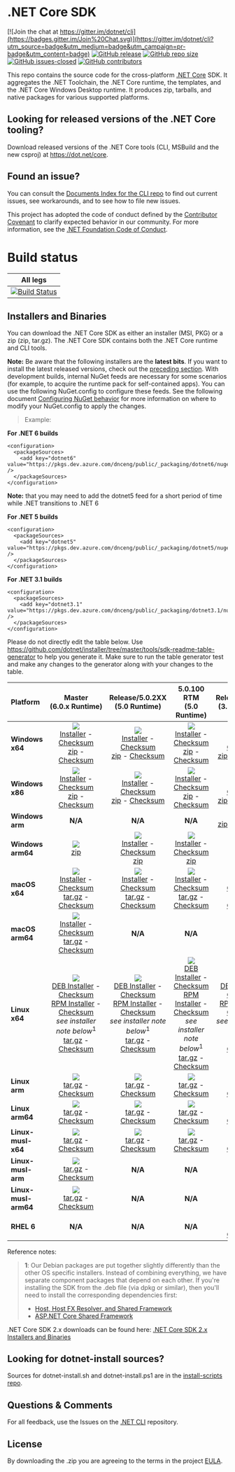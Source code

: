 # .NET Core SDK

[![Join the chat at https://gitter.im/dotnet/cli](https://badges.gitter.im/Join%20Chat.svg)](https://gitter.im/dotnet/cli?utm_source=badge&utm_medium=badge&utm_campaign=pr-badge&utm_content=badge)
[![GitHub release](https://img.shields.io/github/release/dotnet/installer.svg)](https://GitHub.com/dotnet/installer/releases/)
[![GitHub repo size](https://img.shields.io/github/repo-size/dotnet/installer)](https://github.com/dotnet/installer)
[![GitHub issues-closed](https://img.shields.io/github/issues-closed/dotnet/installer.svg)](https://GitHub.com/dotnet/installer/issues?q=is%3Aissue+is%3Aclosed)
[![GitHub contributors](https://img.shields.io/github/contributors/dotnet/installer.svg)](https://GitHub.com/dotnet/installer/graphs/contributors/)


This repo contains the source code for the cross-platform [.NET Core](http://github.com/dotnet/core) SDK. It aggregates the .NET Toolchain, the .NET Core runtime, the templates, and the .NET Core Windows Desktop runtime. It produces zip, tarballs, and native packages for various supported platforms.

Looking for released versions of the .NET Core tooling?
----------------------------------------

Download released versions of the .NET Core tools (CLI, MSBuild and the new csproj) at https://dot.net/core.

Found an issue?
---------------
You can consult the [Documents Index for the CLI repo](https://github.com/dotnet/cli/blob/master/Documentation/README.md) to find out current issues, see workarounds, and to see how to file new issues.

This project has adopted the code of conduct defined by the [Contributor Covenant](http://contributor-covenant.org/) to clarify expected behavior in our community. For more information, see the [.NET Foundation Code of Conduct](http://www.dotnetfoundation.org/code-of-conduct).

# Build status

|All legs|
|:------:|
|[![Build Status](https://dev.azure.com/dnceng/internal/_apis/build/status/286)](https://dev.azure.com/dnceng/internal/_build?definitionId=286)|

Installers and Binaries
-----------------------

You can download the .NET Core SDK as either an installer (MSI, PKG) or a zip (zip, tar.gz). The .NET Core SDK contains both the .NET Core runtime and CLI tools.

**Note:** Be aware that the following installers are the **latest bits**. If you
want to install the latest released versions, check out the [preceding section](#looking-for-released-versions-of-the-net-core-tooling).
With development builds, internal NuGet feeds are necessary for some scenarios (for example, to acquire the runtime pack for self-contained apps). You can use the following NuGet.config to configure these feeds. See the following document [Configuring NuGet behavior](https://docs.microsoft.com/en-us/nuget/consume-packages/configuring-nuget-behavior) for more information on where to modify your NuGet.config to apply the changes.
> Example:

**For .NET 6 builds**

```
<configuration>
  <packageSources>
    <add key="dotnet6" value="https://pkgs.dev.azure.com/dnceng/public/_packaging/dotnet6/nuget/v3/index.json" />
  </packageSources>
</configuration>
```
**Note:** that you may need to add the dotnet5 feed for a short period of time while .NET transitions to .NET 6

**For .NET 5 builds**

```
<configuration>
  <packageSources>
    <add key="dotnet5" value="https://pkgs.dev.azure.com/dnceng/public/_packaging/dotnet5/nuget/v3/index.json" />
  </packageSources>
</configuration>
```

**For .NET 3.1 builds**

```
<configuration>
  <packageSources>
    <add key="dotnet3.1" value="https://pkgs.dev.azure.com/dnceng/public/_packaging/dotnet3.1/nuget/v3/index.json" />
  </packageSources>
</configuration>
```

Please do not directly edit the table below. Use https://github.com/dotnet/installer/tree/master/tools/sdk-readme-table-generator to help you generate it. Make sure to run the table generator test and make any changes to the generator along with your changes to the table.

| Platform | Master<br>(6.0.x&nbsp;Runtime) | Release/5.0.2XX<br>(5.0 Runtime) | 5.0.100 RTM<br>(5.0 Runtime) | Release/3.1.4XX<br>(3.1.x Runtime) | Release/3.1.1XX<br>(3.1.x Runtime) |
| :--------- | :----------: | :----------: | :----------: | :----------: | :----------: |
| **Windows x64** | [![][win-x64-badge-master]][win-x64-version-master]<br>[Installer][win-x64-installer-master] - [Checksum][win-x64-installer-checksum-master]<br>[zip][win-x64-zip-master] - [Checksum][win-x64-zip-checksum-master] | [![][win-x64-badge-5.0.2XX]][win-x64-version-5.0.2XX]<br>[Installer][win-x64-installer-5.0.2XX] - [Checksum][win-x64-installer-checksum-5.0.2XX]<br>[zip][win-x64-zip-5.0.2XX] - [Checksum][win-x64-zip-checksum-5.0.2XX] | [![][win-x64-badge-5.0.1XX-rtm]][win-x64-version-5.0.1XX-rtm]<br>[Installer][win-x64-installer-5.0.1XX-rtm] - [Checksum][win-x64-installer-checksum-5.0.1XX-rtm]<br>[zip][win-x64-zip-5.0.1XX-rtm] - [Checksum][win-x64-zip-checksum-5.0.1XX-rtm] | [![][win-x64-badge-3.1.4XX]][win-x64-version-3.1.4XX]<br>[Installer][win-x64-installer-3.1.4XX] - [Checksum][win-x64-installer-checksum-3.1.4XX]<br>[zip][win-x64-zip-3.1.4XX] - [Checksum][win-x64-zip-checksum-3.1.4XX] | [![][win-x64-badge-3.1.1XX]][win-x64-version-3.1.1XX]<br>[Installer][win-x64-installer-3.1.1XX] - [Checksum][win-x64-installer-checksum-3.1.1XX]<br>[zip][win-x64-zip-3.1.1XX] - [Checksum][win-x64-zip-checksum-3.1.1XX] |
| **Windows x86** | [![][win-x86-badge-master]][win-x86-version-master]<br>[Installer][win-x86-installer-master] - [Checksum][win-x86-installer-checksum-master]<br>[zip][win-x86-zip-master] - [Checksum][win-x86-zip-checksum-master] | [![][win-x86-badge-5.0.2XX]][win-x86-version-5.0.2XX]<br>[Installer][win-x86-installer-5.0.2XX] - [Checksum][win-x86-installer-checksum-5.0.2XX]<br>[zip][win-x86-zip-5.0.2XX] - [Checksum][win-x86-zip-checksum-5.0.2XX] | [![][win-x86-badge-5.0.1XX-rtm]][win-x86-version-5.0.1XX-rtm]<br>[Installer][win-x86-installer-5.0.1XX-rtm] - [Checksum][win-x86-installer-checksum-5.0.1XX-rtm]<br>[zip][win-x86-zip-5.0.1XX-rtm] - [Checksum][win-x86-zip-checksum-5.0.1XX-rtm] | [![][win-x86-badge-3.1.4XX]][win-x86-version-3.1.4XX]<br>[Installer][win-x86-installer-3.1.4XX] - [Checksum][win-x86-installer-checksum-3.1.4XX]<br>[zip][win-x86-zip-3.1.4XX] - [Checksum][win-x86-zip-checksum-3.1.4XX] | [![][win-x86-badge-3.1.1XX]][win-x86-version-3.1.1XX]<br>[Installer][win-x86-installer-3.1.1XX] - [Checksum][win-x86-installer-checksum-3.1.1XX]<br>[zip][win-x86-zip-3.1.1XX] - [Checksum][win-x86-zip-checksum-3.1.1XX] |
| **Windows arm** | **N/A** | **N/A** | **N/A** | [![][win-arm-badge-3.1.4XX]][win-arm-version-3.1.4XX]<br>[zip][win-arm-zip-3.1.4XX] - [Checksum][win-arm-zip-checksum-3.1.4XX] | [![][win-arm-badge-3.1.1XX]][win-arm-version-3.1.1XX]<br>[zip][win-arm-zip-3.1.1XX] - [Checksum][win-arm-zip-checksum-3.1.1XX] |
| **Windows arm64** | [![][win-arm64-badge-master]][win-arm64-version-master]<br>[zip][win-arm64-zip-master] | [![][win-arm64-badge-5.0.2XX]][win-arm64-version-5.0.2XX]<br>[Installer][win-arm64-installer-5.0.2XX] - [Checksum][win-arm64-installer-checksum-5.0.2XX]<br>[zip][win-arm64-zip-5.0.2XX] | [![][win-arm64-badge-5.0.1XX-rtm]][win-arm64-version-5.0.1XX-rtm]<br>[Installer][win-arm64-installer-5.0.1XX-rtm] - [Checksum][win-arm64-installer-checksum-5.0.1XX-rtm]<br>[zip][win-arm64-zip-5.0.1XX-rtm] | **N/A** | **N/A** |
| **macOS x64** | [![][osx-x64-badge-master]][osx-x64-version-master]<br>[Installer][osx-x64-installer-master] - [Checksum][osx-x64-installer-checksum-master]<br>[tar.gz][osx-x64-targz-master] - [Checksum][osx-x64-targz-checksum-master] | [![][osx-x64-badge-5.0.2XX]][osx-x64-version-5.0.2XX]<br>[Installer][osx-x64-installer-5.0.2XX] - [Checksum][osx-x64-installer-checksum-5.0.2XX]<br>[tar.gz][osx-x64-targz-5.0.2XX] - [Checksum][osx-x64-targz-checksum-5.0.2XX] | [![][osx-x64-badge-5.0.1XX-rtm]][osx-x64-version-5.0.1XX-rtm]<br>[Installer][osx-x64-installer-5.0.1XX-rtm] - [Checksum][osx-x64-installer-checksum-5.0.1XX-rtm]<br>[tar.gz][osx-x64-targz-5.0.1XX-rtm] - [Checksum][osx-x64-targz-checksum-5.0.1XX-rtm] | [![][osx-x64-badge-3.1.4XX]][osx-x64-version-3.1.4XX]<br>[Installer][osx-x64-installer-3.1.4XX] - [Checksum][osx-x64-installer-checksum-3.1.4XX]<br>[tar.gz][osx-x64-targz-3.1.4XX] - [Checksum][osx-x64-targz-checksum-3.1.4XX] | [![][osx-x64-badge-3.1.1XX]][osx-x64-version-3.1.1XX]<br>[Installer][osx-x64-installer-3.1.1XX] - [Checksum][osx-x64-installer-checksum-3.1.1XX]<br>[tar.gz][osx-x64-targz-3.1.1XX] - [Checksum][osx-x64-targz-checksum-3.1.1XX] |
| **macOS arm64** | [![][osx-arm64-badge-master]][osx-arm64-version-master]<br>[Installer][osx-arm64-installer-master] - [Checksum][osx-arm64-installer-checksum-master]<br>[tar.gz][osx-arm64-targz-master] - [Checksum][osx-arm64-targz-checksum-master] | **N/A** | **N/A** | **N/A** | **N/A** |
| **Linux x64** | [![][linux-badge-master]][linux-version-master]<br>[DEB Installer][linux-DEB-installer-master] - [Checksum][linux-DEB-installer-checksum-master]<br>[RPM Installer][linux-RPM-installer-master] - [Checksum][linux-RPM-installer-checksum-master]<br>_see installer note below_<sup>1</sup><br>[tar.gz][linux-targz-master] - [Checksum][linux-targz-checksum-master] | [![][linux-badge-5.0.2XX]][linux-version-5.0.2XX]<br>[DEB Installer][linux-DEB-installer-5.0.2XX] - [Checksum][linux-DEB-installer-checksum-5.0.2XX]<br>[RPM Installer][linux-RPM-installer-5.0.2XX] - [Checksum][linux-RPM-installer-checksum-5.0.2XX]<br>_see installer note below_<sup>1</sup><br>[tar.gz][linux-targz-5.0.2XX] - [Checksum][linux-targz-checksum-5.0.2XX] | [![][linux-badge-5.0.1XX-rtm]][linux-version-5.0.1XX-rtm]<br>[DEB Installer][linux-DEB-installer-5.0.1XX-rtm] - [Checksum][linux-DEB-installer-checksum-5.0.1XX-rtm]<br>[RPM Installer][linux-RPM-installer-5.0.1XX-rtm] - [Checksum][linux-RPM-installer-checksum-5.0.1XX-rtm]<br>_see installer note below_<sup>1</sup><br>[tar.gz][linux-targz-5.0.1XX-rtm] - [Checksum][linux-targz-checksum-5.0.1XX-rtm] | [![][linux-badge-3.1.4XX]][linux-version-3.1.4XX]<br>[DEB Installer][linux-DEB-installer-3.1.4XX] - [Checksum][linux-DEB-installer-checksum-3.1.4XX]<br>[RPM Installer][linux-RPM-installer-3.1.4XX] - [Checksum][linux-RPM-installer-checksum-3.1.4XX]<br>_see installer note below_<sup>1</sup><br>[tar.gz][linux-targz-3.1.4XX] - [Checksum][linux-targz-checksum-3.1.4XX] | [![][linux-badge-3.1.1XX]][linux-version-3.1.1XX]<br>[DEB Installer][linux-DEB-installer-3.1.1XX] - [Checksum][linux-DEB-installer-checksum-3.1.1XX]<br>[RPM Installer][linux-RPM-installer-3.1.1XX] - [Checksum][linux-RPM-installer-checksum-3.1.1XX]<br>_see installer note below_<sup>1</sup><br>[tar.gz][linux-targz-3.1.1XX] - [Checksum][linux-targz-checksum-3.1.1XX] |
| **Linux arm** | [![][linux-arm-badge-master]][linux-arm-version-master]<br>[tar.gz][linux-arm-targz-master] - [Checksum][linux-arm-targz-checksum-master] | [![][linux-arm-badge-5.0.2XX]][linux-arm-version-5.0.2XX]<br>[tar.gz][linux-arm-targz-5.0.2XX] - [Checksum][linux-arm-targz-checksum-5.0.2XX] | [![][linux-arm-badge-5.0.1XX-rtm]][linux-arm-version-5.0.1XX-rtm]<br>[tar.gz][linux-arm-targz-5.0.1XX-rtm] - [Checksum][linux-arm-targz-checksum-5.0.1XX-rtm] | [![][linux-arm-badge-3.1.4XX]][linux-arm-version-3.1.4XX]<br>[tar.gz][linux-arm-targz-3.1.4XX] - [Checksum][linux-arm-targz-checksum-3.1.4XX] | [![][linux-arm-badge-3.1.1XX]][linux-arm-version-3.1.1XX]<br>[tar.gz][linux-arm-targz-3.1.1XX] - [Checksum][linux-arm-targz-checksum-3.1.1XX] |
| **Linux arm64** | [![][linux-arm64-badge-master]][linux-arm64-version-master]<br>[tar.gz][linux-arm64-targz-master] - [Checksum][linux-arm64-targz-checksum-master] | [![][linux-arm64-badge-5.0.2XX]][linux-arm64-version-5.0.2XX]<br>[tar.gz][linux-arm64-targz-5.0.2XX] - [Checksum][linux-arm64-targz-checksum-5.0.2XX] | [![][linux-arm64-badge-5.0.1XX-rtm]][linux-arm64-version-5.0.1XX-rtm]<br>[tar.gz][linux-arm64-targz-5.0.1XX-rtm] - [Checksum][linux-arm64-targz-checksum-5.0.1XX-rtm] | [![][linux-arm64-badge-3.1.4XX]][linux-arm64-version-3.1.4XX]<br>[tar.gz][linux-arm64-targz-3.1.4XX] - [Checksum][linux-arm64-targz-checksum-3.1.4XX] | [![][linux-arm64-badge-3.1.1XX]][linux-arm64-version-3.1.1XX]<br>[tar.gz][linux-arm64-targz-3.1.1XX] - [Checksum][linux-arm64-targz-checksum-3.1.1XX] |
| **Linux-musl-x64** | [![][linux-musl-x64-badge-master]][linux-musl-x64-version-master]<br>[tar.gz][linux-musl-x64-targz-master] - [Checksum][linux-musl-x64-targz-checksum-master] | [![][linux-musl-x64-badge-5.0.2XX]][linux-musl-x64-version-5.0.2XX]<br>[tar.gz][linux-musl-x64-targz-5.0.2XX] - [Checksum][linux-musl-x64-targz-checksum-5.0.2XX] | [![][linux-musl-x64-badge-5.0.1XX-rtm]][linux-musl-x64-version-5.0.1XX-rtm]<br>[tar.gz][linux-musl-x64-targz-5.0.1XX-rtm] - [Checksum][linux-musl-x64-targz-checksum-5.0.1XX-rtm] | [![][linux-musl-x64-badge-3.1.4XX]][linux-musl-x64-version-3.1.4XX]<br>[tar.gz][linux-musl-x64-targz-3.1.4XX] - [Checksum][linux-musl-x64-targz-checksum-3.1.4XX] | [![][linux-musl-x64-badge-3.1.1XX]][linux-musl-x64-version-3.1.1XX]<br>[tar.gz][linux-musl-x64-targz-3.1.1XX] - [Checksum][linux-musl-x64-targz-checksum-3.1.1XX] |
| **Linux-musl-arm** | [![][linux-musl-arm-badge-master]][linux-musl-arm-version-master]<br>[tar.gz][linux-musl-arm-targz-master] - [Checksum][linux-musl-arm-targz-checksum-master] | **N/A** | **N/A** | **N/A** | **N/A** |
| **Linux-musl-arm64** | [![][linux-musl-arm64-badge-master]][linux-musl-arm64-version-master]<br>[tar.gz][linux-musl-arm64-targz-master] - [Checksum][linux-musl-arm64-targz-checksum-master] | **N/A** | **N/A** | **N/A** | **N/A** |
| **RHEL 6** | **N/A** | **N/A** | **N/A** | [![][rhel-6-badge-3.1.4XX]][rhel-6-version-3.1.4XX]<br>[tar.gz][rhel-6-targz-3.1.4XX] - [Checksum][rhel-6-targz-checksum-3.1.4XX] | [![][rhel-6-badge-3.1.1XX]][rhel-6-version-3.1.1XX]<br>[tar.gz][rhel-6-targz-3.1.1XX] - [Checksum][rhel-6-targz-checksum-3.1.1XX] |

Reference notes:
> **1**: Our Debian packages are put together slightly differently than the other OS specific installers. Instead of combining everything, we have separate component packages that depend on each other. If you're installing the SDK from the .deb file (via dpkg or similar), then you'll need to install the corresponding dependencies first:
> * [Host, Host FX Resolver, and Shared Framework](https://github.com/dotnet/runtime#daily-builds)
> * [ASP.NET Core Shared Framework](https://github.com/aspnet/AspNetCore/blob/master/docs/DailyBuilds.md)

.NET Core SDK 2.x downloads can be found here: [.NET Core SDK 2.x Installers and Binaries](Downloads2.x.md)

[win-x64-badge-master]: https://aka.ms/dotnet/net6/dev/Sdk/win_x64_Release_version_badge.svg
[win-x64-version-master]: https://aka.ms/dotnet/net6/dev/Sdk/productCommit-win-x64.txt
[win-x64-installer-master]: https://aka.ms/dotnet/net6/dev/Sdk/dotnet-sdk-win-x64.exe
[win-x64-installer-checksum-master]: https://aka.ms/dotnet/net6/dev/Sdk/dotnet-sdk-win-x64.exe.sha
[win-x64-zip-master]: https://aka.ms/dotnet/net6/dev/Sdk/dotnet-sdk-win-x64.zip
[win-x64-zip-checksum-master]: https://aka.ms/dotnet/net6/dev/Sdk/dotnet-sdk-win-x64.zip.sha

[win-x64-badge-5.0.2XX]: https://aka.ms/dotnet/net5/5.0.2xx/daily/Sdk/win_x64_Release_version_badge.svg
[win-x64-version-5.0.2XX]: https://aka.ms/dotnet/net5/5.0.2xx/daily/Sdk/productCommit-win-x64.txt
[win-x64-installer-5.0.2XX]: https://aka.ms/dotnet/net5/5.0.2xx/daily/Sdk/dotnet-sdk-win-x64.exe
[win-x64-installer-checksum-5.0.2XX]: https://aka.ms/dotnet/net5/5.0.2xx/daily/Sdk/dotnet-sdk-win-x64.exe.sha
[win-x64-zip-5.0.2XX]: https://aka.ms/dotnet/net5/5.0.2xx/daily/Sdk/dotnet-sdk-win-x64.zip
[win-x64-zip-checksum-5.0.2XX]: https://aka.ms/dotnet/net5/5.0.2xx/daily/Sdk/dotnet-sdk-win-x64.zip.sha

[win-x64-badge-5.0.1XX-rtm]: https://aka.ms/dotnet/net5/5.0.1xx/daily/Sdk/win_x64_Release_version_badge.svg
[win-x64-version-5.0.1XX-rtm]: https://aka.ms/dotnet/net5/5.0.1xx/daily/Sdk/productCommit-win-x64.txt
[win-x64-installer-5.0.1XX-rtm]: https://aka.ms/dotnet/net5/5.0.1xx/daily/Sdk/dotnet-sdk-win-x64.exe
[win-x64-installer-checksum-5.0.1XX-rtm]: https://aka.ms/dotnet/net5/5.0.1xx/daily/Sdk/dotnet-sdk-win-x64.exe.sha
[win-x64-zip-5.0.1XX-rtm]: https://aka.ms/dotnet/net5/5.0.1xx/daily/Sdk/dotnet-sdk-win-x64.zip
[win-x64-zip-checksum-5.0.1XX-rtm]: https://aka.ms/dotnet/net5/5.0.1xx/daily/Sdk/dotnet-sdk-win-x64.zip.sha

[win-x64-badge-3.1.4XX]: https://dotnetcli.blob.core.windows.net/dotnet/Sdk/release/3.1.4xx/win_x64_Release_version_badge.svg
[win-x64-version-3.1.4XX]: https://dotnetcli.blob.core.windows.net/dotnet/Sdk/release/3.1.4xx/latest.version
[win-x64-installer-3.1.4XX]: https://dotnetcli.blob.core.windows.net/dotnet/Sdk/release/3.1.4xx/dotnet-sdk-latest-win-x64.exe
[win-x64-installer-checksum-3.1.4XX]: https://dotnetclichecksums.blob.core.windows.net/dotnet/Sdk/release/3.1.4xx/dotnet-sdk-latest-win-x64.exe.sha
[win-x64-zip-3.1.4XX]: https://dotnetcli.blob.core.windows.net/dotnet/Sdk/release/3.1.4xx/dotnet-sdk-latest-win-x64.zip
[win-x64-zip-checksum-3.1.4XX]: https://dotnetclichecksums.blob.core.windows.net/dotnet/Sdk/release/3.1.4xx/dotnet-sdk-latest-win-x64.zip.sha

[win-x64-badge-3.1.1XX]: https://dotnetcli.blob.core.windows.net/dotnet/Sdk/release/3.1.1xx/win_x64_Release_version_badge.svg
[win-x64-version-3.1.1XX]: https://dotnetcli.blob.core.windows.net/dotnet/Sdk/release/3.1.1xx/latest.version
[win-x64-installer-3.1.1XX]: https://dotnetcli.blob.core.windows.net/dotnet/Sdk/release/3.1.1xx/dotnet-sdk-latest-win-x64.exe
[win-x64-installer-checksum-3.1.1XX]: https://dotnetclichecksums.blob.core.windows.net/dotnet/Sdk/release/3.1.1xx/dotnet-sdk-latest-win-x64.exe.sha
[win-x64-zip-3.1.1XX]: https://dotnetcli.blob.core.windows.net/dotnet/Sdk/release/3.1.1xx/dotnet-sdk-latest-win-x64.zip
[win-x64-zip-checksum-3.1.1XX]: https://dotnetclichecksums.blob.core.windows.net/dotnet/Sdk/release/3.1.1xx/dotnet-sdk-latest-win-x64.zip.sha

[win-x86-badge-master]: https://aka.ms/dotnet/net6/dev/Sdk/win_x86_Release_version_badge.svg
[win-x86-version-master]: https://aka.ms/dotnet/net6/dev/Sdk/productCommit-win-x86.txt
[win-x86-installer-master]: https://aka.ms/dotnet/net6/dev/Sdk/dotnet-sdk-win-x86.exe
[win-x86-installer-checksum-master]: https://aka.ms/dotnet/net6/dev/Sdk/dotnet-sdk-win-x86.exe.sha
[win-x86-zip-master]: https://aka.ms/dotnet/net6/dev/Sdk/dotnet-sdk-win-x86.zip
[win-x86-zip-checksum-master]: https://aka.ms/dotnet/net6/dev/Sdk/dotnet-sdk-win-x86.zip.sha

[win-x86-badge-5.0.2XX]: https://aka.ms/dotnet/net5/5.0.2xx/daily/Sdk/win_x86_Release_version_badge.svg
[win-x86-version-5.0.2XX]: https://aka.ms/dotnet/net5/5.0.2xx/daily/Sdk/productCommit-win-x86.txt
[win-x86-installer-5.0.2XX]: https://aka.ms/dotnet/net5/5.0.2xx/daily/Sdk/dotnet-sdk-win-x86.exe
[win-x86-installer-checksum-5.0.2XX]: https://aka.ms/dotnet/net5/5.0.2xx/daily/Sdk/dotnet-sdk-win-x86.exe.sha
[win-x86-zip-5.0.2XX]: https://aka.ms/dotnet/net5/5.0.2xx/daily/Sdk/dotnet-sdk-win-x86.zip
[win-x86-zip-checksum-5.0.2XX]: https://aka.ms/dotnet/net5/5.0.2xx/daily/Sdk/dotnet-sdk-win-x86.zip.sha

[win-x86-badge-5.0.1XX-rtm]: https://aka.ms/dotnet/net5/5.0.1xx/daily/Sdk/win_x86_Release_version_badge.svg
[win-x86-version-5.0.1XX-rtm]: https://aka.ms/dotnet/net5/5.0.1xx/daily/Sdk/productCommit-win-x86.txt
[win-x86-installer-5.0.1XX-rtm]: https://aka.ms/dotnet/net5/5.0.1xx/daily/Sdk/dotnet-sdk-win-x86.exe
[win-x86-installer-checksum-5.0.1XX-rtm]: https://aka.ms/dotnet/net5/5.0.1xx/daily/Sdk/dotnet-sdk-win-x86.exe.sha
[win-x86-zip-5.0.1XX-rtm]: https://aka.ms/dotnet/net5/5.0.1xx/daily/Sdk/dotnet-sdk-win-x86.zip
[win-x86-zip-checksum-5.0.1XX-rtm]: https://aka.ms/dotnet/net5/5.0.1xx/daily/Sdk/dotnet-sdk-win-x86.zip.sha

[win-x86-badge-3.1.4XX]: https://dotnetcli.blob.core.windows.net/dotnet/Sdk/release/3.1.4xx/win_x86_Release_version_badge.svg
[win-x86-version-3.1.4XX]: https://dotnetcli.blob.core.windows.net/dotnet/Sdk/release/3.1.4xx/latest.version
[win-x86-installer-3.1.4XX]: https://dotnetcli.blob.core.windows.net/dotnet/Sdk/release/3.1.4xx/dotnet-sdk-latest-win-x86.exe
[win-x86-installer-checksum-3.1.4XX]: https://dotnetclichecksums.blob.core.windows.net/dotnet/Sdk/release/3.1.4xx/dotnet-sdk-latest-win-x86.exe.sha
[win-x86-zip-3.1.4XX]: https://dotnetcli.blob.core.windows.net/dotnet/Sdk/release/3.1.4xx/dotnet-sdk-latest-win-x86.zip
[win-x86-zip-checksum-3.1.4XX]: https://dotnetclichecksums.blob.core.windows.net/dotnet/Sdk/release/3.1.4xx/dotnet-sdk-latest-win-x86.zip.sha

[win-x86-badge-3.1.1XX]: https://dotnetcli.blob.core.windows.net/dotnet/Sdk/release/3.1.1xx/win_x86_Release_version_badge.svg
[win-x86-version-3.1.1XX]: https://dotnetcli.blob.core.windows.net/dotnet/Sdk/release/3.1.1xx/latest.version
[win-x86-installer-3.1.1XX]: https://dotnetcli.blob.core.windows.net/dotnet/Sdk/release/3.1.1xx/dotnet-sdk-latest-win-x86.exe
[win-x86-installer-checksum-3.1.1XX]: https://dotnetclichecksums.blob.core.windows.net/dotnet/Sdk/release/3.1.1xx/dotnet-sdk-latest-win-x86.exe.sha
[win-x86-zip-3.1.1XX]: https://dotnetcli.blob.core.windows.net/dotnet/Sdk/release/3.1.1xx/dotnet-sdk-latest-win-x86.zip
[win-x86-zip-checksum-3.1.1XX]: https://dotnetclichecksums.blob.core.windows.net/dotnet/Sdk/release/3.1.1xx/dotnet-sdk-latest-win-x86.zip.sha

[osx-x64-badge-master]: https://aka.ms/dotnet/net6/dev/Sdk/osx_x64_Release_version_badge.svg
[osx-x64-version-master]: https://aka.ms/dotnet/net6/dev/Sdk/productCommit-osx-x64.txt
[osx-x64-installer-master]: https://aka.ms/dotnet/net6/dev/Sdk/dotnet-sdk-osx-x64.pkg
[osx-x64-installer-checksum-master]: https://aka.ms/dotnet/net6/dev/Sdk/dotnet-sdk-osx-x64.pkg.sha
[osx-x64-targz-master]: https://aka.ms/dotnet/net6/dev/Sdk/dotnet-sdk-osx-x64.tar.gz
[osx-x64-targz-checksum-master]: https://aka.ms/dotnet/net6/dev/Sdk/dotnet-sdk-osx-x64.pkg.tar.gz.sha

[osx-x64-badge-5.0.2XX]: https://aka.ms/dotnet/net5/5.0.2xx/daily/Sdk/osx_x64_Release_version_badge.svg
[osx-x64-version-5.0.2XX]: https://aka.ms/dotnet/net5/5.0.2xx/daily/Sdk/productCommit-osx-x64.txt
[osx-x64-installer-5.0.2XX]: https://aka.ms/dotnet/net5/5.0.2xx/daily/Sdk/dotnet-sdk-osx-x64.pkg
[osx-x64-installer-checksum-5.0.2XX]: https://aka.ms/dotnet/net5/5.0.2xx/daily/Sdk/dotnet-sdk-osx-x64.pkg.sha
[osx-x64-targz-5.0.2XX]: https://aka.ms/dotnet/net5/5.0.2xx/daily/Sdk/dotnet-sdk-osx-x64.tar.gz
[osx-x64-targz-checksum-5.0.2XX]: https://aka.ms/dotnet/net5/5.0.2xx/daily/Sdk/dotnet-sdk-osx-x64.pkg.tar.gz.sha

[osx-x64-badge-5.0.1XX-rtm]: https://aka.ms/dotnet/net5/5.0.1xx/daily/Sdk/osx_x64_Release_version_badge.svg
[osx-x64-version-5.0.1XX-rtm]: https://aka.ms/dotnet/net5/5.0.1xx/daily/Sdk/productCommit-osx-x64.txt
[osx-x64-installer-5.0.1XX-rtm]: https://aka.ms/dotnet/net5/5.0.1xx/daily/Sdk/dotnet-sdk-osx-x64.pkg
[osx-x64-installer-checksum-5.0.1XX-rtm]: https://aka.ms/dotnet/net5/5.0.1xx/daily/Sdk/dotnet-sdk-osx-x64.pkg.sha
[osx-x64-targz-5.0.1XX-rtm]: https://aka.ms/dotnet/net5/5.0.1xx/daily/Sdk/dotnet-sdk-osx-x64.tar.gz
[osx-x64-targz-checksum-5.0.1XX-rtm]: https://aka.ms/dotnet/net5/5.0.1xx/daily/Sdk/dotnet-sdk-osx-x64.pkg.tar.gz.sha

[osx-x64-badge-3.1.4XX]: https://dotnetcli.blob.core.windows.net/dotnet/Sdk/release/3.1.4xx/osx_x64_Release_version_badge.svg
[osx-x64-version-3.1.4XX]: https://dotnetcli.blob.core.windows.net/dotnet/Sdk/release/3.1.4xx/latest.version
[osx-x64-installer-3.1.4XX]: https://dotnetcli.blob.core.windows.net/dotnet/Sdk/release/3.1.4xx/dotnet-sdk-latest-osx-x64.pkg
[osx-x64-installer-checksum-3.1.4XX]: https://dotnetclichecksums.blob.core.windows.net/dotnet/Sdk/release/3.1.4xx/dotnet-sdk-latest-osx-x64.pkg.sha
[osx-x64-targz-3.1.4XX]: https://dotnetcli.blob.core.windows.net/dotnet/Sdk/release/3.1.4xx/dotnet-sdk-latest-osx-x64.tar.gz
[osx-x64-targz-checksum-3.1.4XX]: https://dotnetclichecksums.blob.core.windows.net/dotnet/Sdk/release/3.1.4xx/dotnet-sdk-latest-osx-x64.tar.gz.sha

[osx-x64-badge-3.1.1XX]: https://dotnetcli.blob.core.windows.net/dotnet/Sdk/release/3.1.1xx/osx_x64_Release_version_badge.svg
[osx-x64-version-3.1.1XX]: https://dotnetcli.blob.core.windows.net/dotnet/Sdk/release/3.1.1xx/latest.version
[osx-x64-installer-3.1.1XX]: https://dotnetcli.blob.core.windows.net/dotnet/Sdk/release/3.1.1xx/dotnet-sdk-latest-osx-x64.pkg
[osx-x64-installer-checksum-3.1.1XX]: https://dotnetclichecksums.blob.core.windows.net/dotnet/Sdk/release/3.1.1xx/dotnet-sdk-latest-osx-x64.pkg.sha
[osx-x64-targz-3.1.1XX]: https://dotnetcli.blob.core.windows.net/dotnet/Sdk/release/3.1.1xx/dotnet-sdk-latest-osx-x64.tar.gz
[osx-x64-targz-checksum-3.1.1XX]: https://dotnetclichecksums.blob.core.windows.net/dotnet/Sdk/release/3.1.1xx/dotnet-sdk-latest-osx-x64.tar.gz.sha

[osx-arm64-badge-master]: https://aka.ms/dotnet/net6/dev/Sdk/osx_arm64_Release_version_badge.svg
[osx-arm64-version-master]: https://aka.ms/dotnet/net6/dev/Sdk/productCommit-osx-arm64.txt
[osx-arm64-installer-master]: https://aka.ms/dotnet/net6/dev/Sdk/dotnet-sdk-osx-arm64.pkg
[osx-arm64-installer-checksum-master]: https://aka.ms/dotnet/net6/dev/Sdk/dotnet-sdk-osx-arm64.pkg.sha
[osx-arm64-targz-master]: https://aka.ms/dotnet/net6/dev/Sdk/dotnet-sdk-osx-arm64.tar.gz
[osx-arm64-targz-checksum-master]: https://aka.ms/dotnet/net6/dev/Sdk/dotnet-sdk-osx-arm64.pkg.tar.gz.sha

[linux-badge-master]: https://aka.ms/dotnet/net6/dev/Sdk/linux_x64_Release_version_badge.svg
[linux-version-master]: https://aka.ms/dotnet/net6/dev/Sdk/productCommit-linux-x64.txt
[linux-DEB-installer-master]: https://aka.ms/dotnet/net6/dev/Sdk/dotnet-sdk-x64.deb
[linux-DEB-installer-checksum-master]: https://aka.ms/dotnet/net6/dev/Sdk/dotnet-sdk-x64.deb.sha
[linux-RPM-installer-master]: https://aka.ms/dotnet/net6/dev/Sdk/dotnet-sdk-x64.rpm
[linux-RPM-installer-checksum-master]: https://aka.ms/dotnet/net6/dev/Sdk/dotnet-sdk-x64.rpm.sha
[linux-targz-master]: https://aka.ms/dotnet/net6/dev/Sdk/dotnet-sdk-linux-x64.tar.gz
[linux-targz-checksum-master]: https://aka.ms/dotnet/net6/dev/Sdk/dotnet-sdk-linux-x64.tar.gz.sha

[linux-badge-5.0.2XX]: https://aka.ms/dotnet/net5/5.0.2xx/daily/Sdk/linux_x64_Release_version_badge.svg
[linux-version-5.0.2XX]: https://aka.ms/dotnet/net5/5.0.2xx/daily/Sdk/productCommit-linux-x64.txt
[linux-DEB-installer-5.0.2XX]: https://aka.ms/dotnet/net5/5.0.2xx/daily/Sdk/dotnet-sdk-x64.deb
[linux-DEB-installer-checksum-5.0.2XX]: https://aka.ms/dotnet/net5/5.0.2xx/daily/Sdk/dotnet-sdk-x64.deb.sha
[linux-RPM-installer-5.0.2XX]: https://aka.ms/dotnet/net5/5.0.2xx/daily/Sdk/dotnet-sdk-x64.rpm
[linux-RPM-installer-checksum-5.0.2XX]: https://aka.ms/dotnet/net5/5.0.2xx/daily/Sdk/dotnet-sdk-x64.rpm.sha
[linux-targz-5.0.2XX]: https://aka.ms/dotnet/net5/5.0.2xx/daily/Sdk/dotnet-sdk-linux-x64.tar.gz
[linux-targz-checksum-5.0.2XX]: https://aka.ms/dotnet/net5/5.0.2xx/daily/Sdk/dotnet-sdk-linux-x64.tar.gz.sha

[linux-badge-5.0.1XX-rtm]: https://aka.ms/dotnet/net5/5.0.1xx/daily/Sdk/linux_x64_Release_version_badge.svg
[linux-version-5.0.1XX-rtm]: https://aka.ms/dotnet/net5/5.0.1xx/daily/Sdk/productCommit-linux-x64.txt
[linux-DEB-installer-5.0.1XX-rtm]: https://aka.ms/dotnet/net5/5.0.1xx/daily/Sdk/dotnet-sdk-x64.deb
[linux-DEB-installer-checksum-5.0.1XX-rtm]: https://aka.ms/dotnet/net5/5.0.1xx/daily/Sdk/dotnet-sdk-x64.deb.sha
[linux-RPM-installer-5.0.1XX-rtm]: https://aka.ms/dotnet/net5/5.0.1xx/daily/Sdk/dotnet-sdk-x64.rpm
[linux-RPM-installer-checksum-5.0.1XX-rtm]: https://aka.ms/dotnet/net5/5.0.1xx/daily/Sdk/dotnet-sdk-x64.rpm.sha
[linux-targz-5.0.1XX-rtm]: https://aka.ms/dotnet/net5/5.0.1xx/daily/Sdk/dotnet-sdk-linux-x64.tar.gz
[linux-targz-checksum-5.0.1XX-rtm]: https://aka.ms/dotnet/net5/5.0.1xx/daily/Sdk/dotnet-sdk-linux-x64.tar.gz.sha

[linux-badge-3.1.4XX]: https://dotnetcli.blob.core.windows.net/dotnet/Sdk/release/3.1.4xx/linux_x64_Release_version_badge.svg
[linux-version-3.1.4XX]: https://dotnetcli.blob.core.windows.net/dotnet/Sdk/release/3.1.4xx/latest.version
[linux-DEB-installer-3.1.4XX]: https://dotnetcli.blob.core.windows.net/dotnet/Sdk/release/3.1.4xx/dotnet-sdk-latest-x64.deb
[linux-DEB-installer-checksum-3.1.4XX]: https://dotnetclichecksums.blob.core.windows.net/dotnet/Sdk/release/3.1.4xx/dotnet-sdk-latest-x64.deb.sha
[linux-RPM-installer-3.1.4XX]: https://dotnetcli.blob.core.windows.net/dotnet/Sdk/release/3.1.4xx/dotnet-sdk-latest-x64.rpm
[linux-RPM-installer-checksum-3.1.4XX]: https://dotnetclichecksums.blob.core.windows.net/dotnet/Sdk/release/3.1.4xx/dotnet-sdk-latest-x64.rpm.sha
[linux-targz-3.1.4XX]: https://dotnetcli.blob.core.windows.net/dotnet/Sdk/release/3.1.4xx/dotnet-sdk-latest-linux-x64.tar.gz
[linux-targz-checksum-3.1.4XX]: https://dotnetclichecksums.blob.core.windows.net/dotnet/Sdk/release/3.1.4xx/dotnet-sdk-latest-linux-x64.tar.gz.sha

[linux-badge-3.1.1XX]: https://dotnetcli.blob.core.windows.net/dotnet/Sdk/release/3.1.1xx/linux_x64_Release_version_badge.svg
[linux-version-3.1.1XX]: https://dotnetcli.blob.core.windows.net/dotnet/Sdk/release/3.1.1xx/latest.version
[linux-DEB-installer-3.1.1XX]: https://dotnetcli.blob.core.windows.net/dotnet/Sdk/release/3.1.1xx/dotnet-sdk-latest-x64.deb
[linux-DEB-installer-checksum-3.1.1XX]: https://dotnetclichecksums.blob.core.windows.net/dotnet/Sdk/release/3.1.1xx/dotnet-sdk-latest-x64.deb.sha
[linux-RPM-installer-3.1.1XX]: https://dotnetcli.blob.core.windows.net/dotnet/Sdk/release/3.1.1xx/dotnet-sdk-latest-x64.rpm
[linux-RPM-installer-checksum-3.1.1XX]: https://dotnetclichecksums.blob.core.windows.net/dotnet/Sdk/release/3.1.1xx/dotnet-sdk-latest-x64.rpm.sha
[linux-targz-3.1.1XX]: https://dotnetcli.blob.core.windows.net/dotnet/Sdk/release/3.1.1xx/dotnet-sdk-latest-linux-x64.tar.gz
[linux-targz-checksum-3.1.1XX]: https://dotnetclichecksums.blob.core.windows.net/dotnet/Sdk/release/3.1.1xx/dotnet-sdk-latest-linux-x64.tar.gz.sha

[linux-arm-badge-master]: https://aka.ms/dotnet/net6/dev/Sdk/linux_arm_Release_version_badge.svg
[linux-arm-version-master]: https://aka.ms/dotnet/net6/dev/Sdk/productCommit-linux-arm.txt
[linux-arm-targz-master]: https://aka.ms/dotnet/net6/dev/Sdk/dotnet-sdk-linux-arm.tar.gz
[linux-arm-targz-checksum-master]: https://aka.ms/dotnet/net6/dev/Sdk/dotnet-sdk-linux-arm.tar.gz.sha

[linux-arm-badge-5.0.2XX]: https://aka.ms/dotnet/net5/5.0.2xx/daily/Sdk/linux_arm_Release_version_badge.svg
[linux-arm-version-5.0.2XX]: https://aka.ms/dotnet/net5/5.0.2xx/daily/Sdk/productCommit-linux-arm.txt
[linux-arm-targz-5.0.2XX]: https://aka.ms/dotnet/net5/5.0.2xx/daily/Sdk/dotnet-sdk-linux-arm.tar.gz
[linux-arm-targz-checksum-5.0.2XX]: https://aka.ms/dotnet/net5/5.0.2xx/daily/Sdk/dotnet-sdk-linux-arm.tar.gz.sha

[linux-arm-badge-5.0.1XX-rtm]: https://aka.ms/dotnet/net5/5.0.1xx/daily/Sdk/linux_arm_Release_version_badge.svg
[linux-arm-version-5.0.1XX-rtm]: https://aka.ms/dotnet/net5/5.0.1xx/daily/Sdk/productCommit-linux-arm.txt
[linux-arm-targz-5.0.1XX-rtm]: https://aka.ms/dotnet/net5/5.0.1xx/daily/Sdk/dotnet-sdk-linux-arm.tar.gz
[linux-arm-targz-checksum-5.0.1XX-rtm]: https://aka.ms/dotnet/net5/5.0.1xx/daily/Sdk/dotnet-sdk-linux-arm.tar.gz.sha

[linux-arm-badge-3.1.4XX]: https://dotnetcli.blob.core.windows.net/dotnet/Sdk/release/3.1.4xx/linux_arm_Release_version_badge.svg
[linux-arm-version-3.1.4XX]: https://dotnetcli.blob.core.windows.net/dotnet/Sdk/release/3.1.4xx/latest.version
[linux-arm-targz-3.1.4XX]: https://dotnetcli.blob.core.windows.net/dotnet/Sdk/release/3.1.4xx/dotnet-sdk-latest-linux-arm.tar.gz
[linux-arm-targz-checksum-3.1.4XX]: https://dotnetclichecksums.blob.core.windows.net/dotnet/Sdk/release/3.1.4xx/dotnet-sdk-latest-linux-arm.tar.gz.sha

[linux-arm-badge-3.1.1XX]: https://dotnetcli.blob.core.windows.net/dotnet/Sdk/release/3.1.1xx/linux_arm_Release_version_badge.svg
[linux-arm-version-3.1.1XX]: https://dotnetcli.blob.core.windows.net/dotnet/Sdk/release/3.1.1xx/latest.version
[linux-arm-targz-3.1.1XX]: https://dotnetcli.blob.core.windows.net/dotnet/Sdk/release/3.1.1xx/dotnet-sdk-latest-linux-arm.tar.gz
[linux-arm-targz-checksum-3.1.1XX]: https://dotnetclichecksums.blob.core.windows.net/dotnet/Sdk/release/3.1.1xx/dotnet-sdk-latest-linux-arm.tar.gz.sha

[linux-arm64-badge-master]: https://aka.ms/dotnet/net6/dev/Sdk/linux_arm64_Release_version_badge.svg
[linux-arm64-version-master]: https://aka.ms/dotnet/net6/dev/Sdk/productCommit-linux-arm64.txt
[linux-arm64-targz-master]: https://aka.ms/dotnet/net6/dev/Sdk/dotnet-sdk-linux-arm64.tar.gz
[linux-arm64-targz-checksum-master]: https://aka.ms/dotnet/net6/dev/Sdk/dotnet-sdk-linux-arm64.tar.gz.sha

[linux-arm64-badge-5.0.2XX]: https://aka.ms/dotnet/net5/5.0.2xx/daily/Sdk/linux_arm64_Release_version_badge.svg
[linux-arm64-version-5.0.2XX]: https://aka.ms/dotnet/net5/5.0.2xx/daily/Sdk/productCommit-linux-arm64.txt
[linux-arm64-targz-5.0.2XX]: https://aka.ms/dotnet/net5/5.0.2xx/daily/Sdk/dotnet-sdk-linux-arm64.tar.gz
[linux-arm64-targz-checksum-5.0.2XX]: https://aka.ms/dotnet/net5/5.0.2xx/daily/Sdk/dotnet-sdk-linux-arm64.tar.gz.sha

[linux-arm64-badge-5.0.1XX-rtm]: https://aka.ms/dotnet/net5/5.0.1xx/daily/Sdk/linux_arm64_Release_version_badge.svg
[linux-arm64-version-5.0.1XX-rtm]: https://aka.ms/dotnet/net5/5.0.1xx/daily/Sdk/productCommit-linux-arm64.txt
[linux-arm64-targz-5.0.1XX-rtm]: https://aka.ms/dotnet/net5/5.0.1xx/daily/Sdk/dotnet-sdk-linux-arm64.tar.gz
[linux-arm64-targz-checksum-5.0.1XX-rtm]: https://aka.ms/dotnet/net5/5.0.1xx/daily/Sdk/dotnet-sdk-linux-arm64.tar.gz.sha

[linux-arm64-badge-3.1.4XX]: https://dotnetcli.blob.core.windows.net/dotnet/Sdk/release/3.1.4xx/linux_arm64_Release_version_badge.svg
[linux-arm64-version-3.1.4XX]: https://dotnetcli.blob.core.windows.net/dotnet/Sdk/release/3.1.4xx/latest.version
[linux-arm64-targz-3.1.4XX]: https://dotnetcli.blob.core.windows.net/dotnet/Sdk/release/3.1.4xx/dotnet-sdk-latest-linux-arm64.tar.gz
[linux-arm64-targz-checksum-3.1.4XX]: https://dotnetclichecksums.blob.core.windows.net/dotnet/Sdk/release/3.1.4xx/dotnet-sdk-latest-linux-arm64.tar.gz.sha

[linux-arm64-badge-3.1.1XX]: https://dotnetcli.blob.core.windows.net/dotnet/Sdk/release/3.1.1xx/linux_arm64_Release_version_badge.svg
[linux-arm64-version-3.1.1XX]: https://dotnetcli.blob.core.windows.net/dotnet/Sdk/release/3.1.1xx/latest.version
[linux-arm64-targz-3.1.1XX]: https://dotnetcli.blob.core.windows.net/dotnet/Sdk/release/3.1.1xx/dotnet-sdk-latest-linux-arm64.tar.gz
[linux-arm64-targz-checksum-3.1.1XX]: https://dotnetclichecksums.blob.core.windows.net/dotnet/Sdk/release/3.1.1xx/dotnet-sdk-latest-linux-arm64.tar.gz.sha

[rhel-6-badge-master]: https://aka.ms/dotnet/net6/dev/Sdk/rhel.6_x64_Release_version_badge.svg
[rhel-6-version-master]: https://aka.ms/dotnet/net6/dev/Sdk/productCommit-rhel.6-x64.txt
[rhel-6-targz-master]: https://aka.ms/dotnet/net6/dev/Sdk/dotnet-sdk-rhel.6-x64.tar.gz
[rhel-6-targz-checksum-master]: https://aka.ms/dotnet/net6/dev/Sdk/dotnet-sdk-rhel.6-x64.tar.gz.sha

[rhel-6-badge-5.0.2XX]: https://aka.ms/dotnet/net5/5.0.2xx/daily/Sdk/rhel.6_x64_Release_version_badge.svg
[rhel-6-version-5.0.2XX]: https://aka.ms/dotnet/net5/5.0.2xx/daily/Sdk/productCommit-rhel.6-x64.txt
[rhel-6-targz-5.0.2XX]: https://aka.ms/dotnet/net5/5.0.2xx/daily/Sdk/dotnet-sdk-rhel.6-x64.tar.gz
[rhel-6-targz-checksum-5.0.2XX]: https://aka.ms/dotnet/net5/5.0.2xx/daily/Sdk/dotnet-sdk-rhel.6-x64.tar.gz.sha

[rhel-6-badge-5.0.1XX-rtm]: https://aka.ms/dotnet/net5/5.0.1xx/daily/Sdk/rhel.6_x64_Release_version_badge.svg
[rhel-6-version-5.0.1XX-rtm]: https://aka.ms/dotnet/net5/5.0.1xx/daily/Sdk/productCommit-rhel.6-x64.txt
[rhel-6-targz-5.0.1XX-rtm]: https://aka.ms/dotnet/net5/5.0.1xx/daily/Sdk/dotnet-sdk-rhel.6-x64.tar.gz
[rhel-6-targz-checksum-5.0.1XX-rtm]: https://aka.ms/dotnet/net5/5.0.1xx/daily/Sdk/dotnet-sdk-rhel.6-x64.tar.gz.sha

[rhel-6-badge-3.1.4XX]: https://dotnetcli.blob.core.windows.net/dotnet/Sdk/release/3.1.4xx/rhel.6_x64_Release_version_badge.svg
[rhel-6-version-3.1.4XX]: https://dotnetcli.blob.core.windows.net/dotnet/Sdk/release/3.1.4xx/latest.version
[rhel-6-targz-3.1.4XX]: https://dotnetcli.blob.core.windows.net/dotnet/Sdk/release/3.1.4xx/dotnet-sdk-latest-rhel.6-x64.tar.gz
[rhel-6-targz-checksum-3.1.4XX]: https://dotnetclichecksums.blob.core.windows.net/dotnet/Sdk/release/3.1.4xx/dotnet-sdk-latest-rhel.6-x64.tar.gz.sha

[rhel-6-badge-3.1.1XX]: https://dotnetcli.blob.core.windows.net/dotnet/Sdk/release/3.1.1xx/rhel.6_x64_Release_version_badge.svg
[rhel-6-version-3.1.1XX]: https://dotnetcli.blob.core.windows.net/dotnet/Sdk/release/3.1.1xx/latest.version
[rhel-6-targz-3.1.1XX]: https://dotnetcli.blob.core.windows.net/dotnet/Sdk/release/3.1.1xx/dotnet-sdk-latest-rhel.6-x64.tar.gz
[rhel-6-targz-checksum-3.1.1XX]: https://dotnetclichecksums.blob.core.windows.net/dotnet/Sdk/release/3.1.1xx/dotnet-sdk-latest-rhel.6-x64.tar.gz.sha

[linux-musl-x64-badge-master]: https://aka.ms/dotnet/net6/dev/Sdk/linux_musl_x64_Release_version_badge.svg
[linux-musl-x64-version-master]: https://aka.ms/dotnet/net6/dev/Sdk/productCommit-linux-musl-x64.txt
[linux-musl-x64-targz-master]: https://aka.ms/dotnet/net6/dev/Sdk/dotnet-sdk-linux-musl-x64.tar.gz
[linux-musl-x64-targz-checksum-master]: https://aka.ms/dotnet/net6/dev/Sdk/dotnet-sdk-linux-musl-x64.tar.gz.sha

[linux-musl-x64-badge-5.0.2XX]: https://aka.ms/dotnet/net5/5.0.2xx/daily/Sdk/linux_musl_x64_Release_version_badge.svg
[linux-musl-x64-version-5.0.2XX]: https://aka.ms/dotnet/net5/5.0.2xx/daily/Sdk/productCommit-linux-musl-x64.txt
[linux-musl-x64-targz-5.0.2XX]: https://aka.ms/dotnet/net5/5.0.2xx/daily/Sdk/dotnet-sdk-linux-musl-x64.tar.gz
[linux-musl-x64-targz-checksum-5.0.2XX]: https://aka.ms/dotnet/net5/5.0.2xx/daily/Sdk/dotnet-sdk-linux-musl-x64.tar.gz.sha

[linux-musl-x64-badge-5.0.1XX-rtm]: https://aka.ms/dotnet/net5/5.0.1xx/daily/Sdk/linux_musl_x64_Release_version_badge.svg
[linux-musl-x64-version-5.0.1XX-rtm]: https://aka.ms/dotnet/net5/5.0.1xx/daily/Sdk/productCommit-linux-musl-x64.txt
[linux-musl-x64-targz-5.0.1XX-rtm]: https://aka.ms/dotnet/net5/5.0.1xx/daily/Sdk/dotnet-sdk-linux-musl-x64.tar.gz
[linux-musl-x64-targz-checksum-5.0.1XX-rtm]: https://aka.ms/dotnet/net5/5.0.1xx/daily/Sdk/dotnet-sdk-linux-musl-x64.tar.gz.sha

[linux-musl-x64-badge-3.1.4XX]: https://dotnetcli.blob.core.windows.net/dotnet/Sdk/release/3.1.4xx/linux_musl_x64_Release_version_badge.svg
[linux-musl-x64-version-3.1.4XX]: https://dotnetcli.blob.core.windows.net/dotnet/Sdk/release/3.1.4xx/latest.version
[linux-musl-x64-targz-3.1.4XX]: https://dotnetcli.blob.core.windows.net/dotnet/Sdk/release/3.1.4xx/dotnet-sdk-latest-linux-musl-x64.tar.gz
[linux-musl-x64-targz-checksum-3.1.4XX]: https://dotnetclichecksums.blob.core.windows.net/dotnet/Sdk/release/3.1.4xx/dotnet-sdk-latest-linux-musl-x64.tar.gz.sha

[linux-musl-x64-badge-3.1.1XX]: https://dotnetcli.blob.core.windows.net/dotnet/Sdk/release/3.1.1xx/linux_musl_x64_Release_version_badge.svg
[linux-musl-x64-version-3.1.1XX]: https://dotnetcli.blob.core.windows.net/dotnet/Sdk/release/3.1.1xx/latest.version
[linux-musl-x64-targz-3.1.1XX]: https://dotnetcli.blob.core.windows.net/dotnet/Sdk/release/3.1.1xx/dotnet-sdk-latest-linux-musl-x64.tar.gz
[linux-musl-x64-targz-checksum-3.1.1XX]: https://dotnetclichecksums.blob.core.windows.net/dotnet/Sdk/release/3.1.1xx/dotnet-sdk-latest-linux-musl-x64.tar.gz.sha

[linux-musl-arm-badge-master]: https://aka.ms/dotnet/net6/dev/Sdk/linux_musl_arm_Release_version_badge.svg
[linux-musl-arm-version-master]: https://aka.ms/dotnet/net6/dev/Sdk/productCommit-linux-musl-arm.txt
[linux-musl-arm-targz-master]: https://aka.ms/dotnet/net6/dev/Sdk/dotnet-sdk-linux-musl-arm.tar.gz
[linux-musl-arm-targz-checksum-master]: https://aka.ms/dotnet/net6/dev/Sdk/dotnet-sdk-linux-musl-arm.tar.gz.sha

[linux-musl-arm64-badge-master]: https://aka.ms/dotnet/net6/dev/Sdk/linux_musl_arm64_Release_version_badge.svg
[linux-musl-arm64-version-master]: https://aka.ms/dotnet/net6/dev/Sdk/productCommit-linux-musl-arm64.txt
[linux-musl-arm64-targz-master]: https://aka.ms/dotnet/net6/dev/Sdk/dotnet-sdk-linux-musl-arm64.tar.gz
[linux-musl-arm64-targz-checksum-master]: https://aka.ms/dotnet/net6/dev/Sdk/dotnet-sdk-linux-musl-arm64.tar.gz.sha

[win-arm-badge-master]: https://aka.ms/dotnet/net6/dev/Sdk/win_arm_Release_version_badge.svg
[win-arm-version-master]: https://aka.ms/dotnet/net6/dev/Sdk/productCommit-win-arm.txt
[win-arm-zip-master]: https://aka.ms/dotnet/net6/dev/Sdk/dotnet-sdk-win-arm.zip
[win-arm-zip-checksum-master]: https://aka.ms/dotnet/net6/dev/Sdk/dotnet-sdk-win-arm.zip.sha

[win-arm-badge-5.0.2XX]: https://aka.ms/dotnet/net5/5.0.2xx/daily/Sdk/win_arm_Release_version_badge.svg
[win-arm-version-5.0.2XX]: https://aka.ms/dotnet/net5/5.0.2xx/daily/Sdk/productCommit-win-arm.txt
[win-arm-zip-5.0.2XX]: https://aka.ms/dotnet/net5/5.0.2xx/daily/Sdk/dotnet-sdk-win-arm.zip
[win-arm-zip-checksum-5.0.2XX]: https://aka.ms/dotnet/net5/5.0.2xx/daily/Sdk/dotnet-sdk-win-arm.zip.sha

[win-arm-badge-5.0.1XX-rtm]: https://aka.ms/dotnet/net5/5.0.1xx/daily/Sdk/win_arm_Release_version_badge.svg
[win-arm-version-5.0.1XX-rtm]: https://aka.ms/dotnet/net5/5.0.1xx/daily/Sdk/productCommit-win-arm.txt
[win-arm-zip-5.0.1XX-rtm]: https://aka.ms/dotnet/net5/5.0.1xx/daily/Sdk/dotnet-sdk-win-arm.zip
[win-arm-zip-checksum-5.0.1XX-rtm]: https://aka.ms/dotnet/net5/5.0.1xx/daily/Sdk/dotnet-sdk-win-arm.zip.sha

[win-arm-badge-3.1.4XX]: https://dotnetcli.blob.core.windows.net/dotnet/Sdk/release/3.1.4xx/win_arm_Release_version_badge.svg
[win-arm-version-3.1.4XX]: https://dotnetcli.blob.core.windows.net/dotnet/Sdk/release/3.1.4xx/latest.version
[win-arm-zip-3.1.4XX]: https://dotnetcli.blob.core.windows.net/dotnet/Sdk/release/3.1.4xx/dotnet-sdk-latest-win-arm.zip
[win-arm-zip-checksum-3.1.4XX]: https://dotnetclichecksums.blob.core.windows.net/dotnet/Sdk/release/3.1.4xx/dotnet-sdk-latest-win-arm.zip.sha

[win-arm-badge-3.1.1XX]: https://dotnetcli.blob.core.windows.net/dotnet/Sdk/release/3.1.1xx/win_arm_Release_version_badge.svg
[win-arm-version-3.1.1XX]: https://dotnetcli.blob.core.windows.net/dotnet/Sdk/release/3.1.1xx/latest.version
[win-arm-zip-3.1.1XX]: https://dotnetcli.blob.core.windows.net/dotnet/Sdk/release/3.1.1xx/dotnet-sdk-latest-win-arm.zip
[win-arm-zip-checksum-3.1.1XX]: https://dotnetclichecksums.blob.core.windows.net/dotnet/Sdk/release/3.1.1xx/dotnet-sdk-latest-win-arm.zip.sha

[win-arm64-badge-master]: https://aka.ms/dotnet/net6/dev/Sdk/win_arm64_Release_version_badge.svg
[win-arm64-version-master]: https://aka.ms/dotnet/net6/dev/Sdk/productCommit-win-arm64.txt
[win-arm64-installer-master]: https://aka.ms/dotnet/net6/dev/Sdk/dotnet-sdk-win-arm64.exe
[win-arm64-installer-checksum-master]: https://aka.ms/dotnet/net6/dev/Sdk/dotnet-sdk-win-arm64.exe.sha
[win-arm64-zip-master]: https://aka.ms/dotnet/net6/dev/Sdk/dotnet-sdk-win-arm64.zip
[win-arm64-zip-checksum-master]: https://aka.ms/dotnet/net6/dev/Sdk/dotnet-sdk-win-arm64.zip.sha

[win-arm64-badge-5.0.2XX]: https://aka.ms/dotnet/net5/5.0.2xx/daily/Sdk/win_arm64_Release_version_badge.svg
[win-arm64-version-5.0.2XX]: https://aka.ms/dotnet/net5/5.0.2xx/daily/Sdk/productCommit-win-arm64.txt
[win-arm64-installer-5.0.2XX]: https://aka.ms/dotnet/net5/5.0.2xx/daily/Sdk/dotnet-sdk-win-arm64.exe
[win-arm64-installer-checksum-5.0.2XX]: https://aka.ms/dotnet/net5/5.0.2xx/daily/Sdk/dotnet-sdk-win-arm64.exe.sha
[win-arm64-zip-5.0.2XX]: https://aka.ms/dotnet/net5/5.0.2xx/daily/Sdk/dotnet-sdk-win-arm64.zip
[win-arm64-zip-checksum-5.0.2XX]: https://aka.ms/dotnet/net5/5.0.2xx/daily/Sdk/dotnet-sdk-win-arm64.zip.sha

[win-arm64-badge-5.0.1XX-rtm]: https://aka.ms/dotnet/net5/5.0.1xx/daily/Sdk/win_arm64_Release_version_badge.svg
[win-arm64-version-5.0.1XX-rtm]: https://aka.ms/dotnet/net5/5.0.1xx/daily/Sdk/productCommit-win-arm64.txt
[win-arm64-installer-5.0.1XX-rtm]: https://aka.ms/dotnet/net5/5.0.1xx/daily/Sdk/dotnet-sdk-win-arm64.exe
[win-arm64-installer-checksum-5.0.1XX-rtm]: https://aka.ms/dotnet/net5/5.0.1xx/daily/Sdk/dotnet-sdk-win-arm64.exe.sha
[win-arm64-zip-5.0.1XX-rtm]: https://aka.ms/dotnet/net5/5.0.1xx/daily/Sdk/dotnet-sdk-win-arm64.zip
[win-arm64-zip-checksum-5.0.1XX-rtm]: https://aka.ms/dotnet/net5/5.0.1xx/daily/Sdk/dotnet-sdk-win-arm64.zip.sha

[sdk-shas-2.2.1XX]: https://github.com/dotnet/versions/tree/master/build-info/dotnet/product/cli/release/2.2#built-repositories

Looking for dotnet-install sources?
-----------------------------------

Sources for dotnet-install.sh and dotnet-install.ps1 are in the [install-scripts repo](https://github.com/dotnet/install-scripts).

Questions & Comments
--------------------

For all feedback, use the Issues on the [.NET CLI](https://github.com/dotnet/cli) repository.

License
-------

By downloading the .zip you are agreeing to the terms in the project [EULA](https://aka.ms/dotnet-core-eula).

